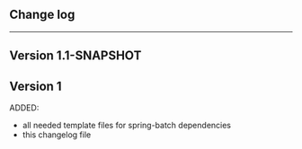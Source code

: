 ## Change log
----------------------

Version 1.1-SNAPSHOT
-------------

Version 1
-------------

ADDED:
 
- all needed template files for spring-batch dependencies  
- this changelog file
